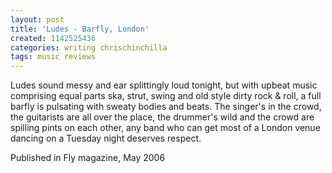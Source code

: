 ```yaml
---
layout: post
title: 'Ludes - Barfly, London'
created: 1142525436
categories: writing chrischinchilla
tags: music reviews
---
```


Ludes sound messy and ear splittingly loud tonight, but with upbeat music comprising equal parts ska, strut, swing and old style dirty rock & roll, a full barfly is pulsating with sweaty bodies and beats. The singer's in the crowd, the guitarists are all over the place, the drummer's wild and the crowd are spilling pints on each other, any band who can get most of a London venue dancing on a Tuesday night deserves respect.

Published in Fly magazine, May 2006
